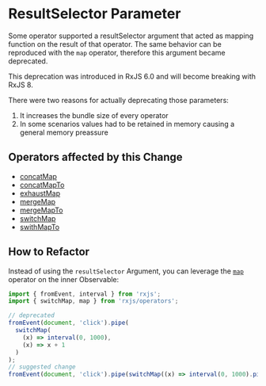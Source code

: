 # ResultSelector Parameter

Some operator supported a resultSelector argument that acted as mapping function on the result of that operator.
The same behavior can be reproduced with the `map` operator, therefore this argument became deprecated.

<div class="alert is-important">
    <span>
        This deprecation was introduced in RxJS 6.0 and will become breaking with RxJS 8.
    </span>
</div>

There were two reasons for actually deprecating those parameters:

1. It increases the bundle size of every operator
2. In some scenarios values had to be retained in memory causing a general memory preassure

## Operators affected by this Change

- [concatMap](/api/operators/concatMap)
- [concatMapTo](/api/operators/concatMapTo)
- [exhaustMap](/api/operators/exhaustMap)
- [mergeMap](/api/operators/mergeMap)
- [mergeMapTo](/api/operators/mergeMapTo)
- [switchMap](/api/operators/switchMap)
- [swithMapTo](/api/operators/swithMapTo)

## How to Refactor

Instead of using the `resultSelector` Argument, you can leverage the [`map`](/api/operators/map) operator on the inner Observable:

```ts
import { fromEvent, interval } from 'rxjs';
import { switchMap, map } from 'rxjs/operators';

// deprecated
fromEvent(document, 'click').pipe(
  switchMap(
    (x) => interval(0, 1000),
    (x) => x + 1
  )
);
// suggested change
fromEvent(document, 'click').pipe(switchMap((x) => interval(0, 1000).pipe(map((x) => x + 1))));
```
